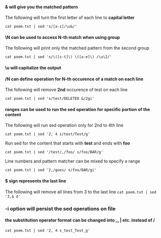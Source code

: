 #### & will give you the matched pattern
The following will turn the first letter of each line to **capital letter**

`cat poem.txt | sed 's/[a-z]/\u&/'`

#### \N can be used to access **N-th** match when using group
The following will print only the matched pattern from the second group

`cat poem.txt | sed 's/\([s-t]\) \([a-e]\) /\u\2/'`

#### \u will capitalize the output

#### /N can define operation for N-th occurence of a match on **each line**
The following will remove **2nd** occurence of test on each line

`cat poem.txt | sed 's/test/DELETED &/2gi'`

#### ranges can be used to run the sed operation for specific portion of the content
The following will run sed operation only for 2nd to 4th line

`cat poem.txt | sed '2, 4 s/test/Test/g'`

Run sed for the content that starts with **test** and ends with **foo**

`cat poem.txt | sed '/test/,/foo/ s/foo/BAR/g'`

Line numbers and pattern matcher can be mixed to specify a range

`cat poem.txt | sed '2,/goes/ s/foo/BAR/gi'`

#### $ sign represents the last line
The following will remove all lines from 3 to the last line
`cat poem.txt | sed '3,$ d'`

### -i option will persist the sed operations on file

#### the substitution operator format can be changed into _, | etc. instead of /
`cat poem.txt | sed '2, 4 s_test_Test_g'`